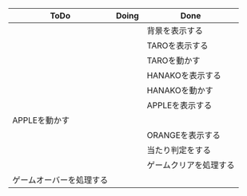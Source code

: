 | ToDo | Doing | Done |
| ---- | ---- | ---- |
|  |  |  背景を表示する |
|  |  | TAROを表示する |
|  |  | TAROを動かす |
|  |  | HANAKOを表示する |
|  |  | HANAKOを動かす |
|  |  | APPLEを表示する |
| APPLEを動かす |  |    |
|  |  | ORANGEを表示する |
|  |  | 当たり判定をする |
|  |  | ゲームクリアを処理する |
| ゲームオーバーを処理する   |  |    |

